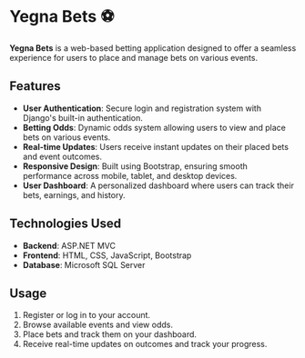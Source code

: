 # Yegna Bets ⚽

**Yegna Bets** is a web-based betting application designed to offer a seamless experience for users to place and manage bets on various events.

## Features

- **User Authentication**: Secure login and registration system with Django's built-in authentication.
- **Betting Odds**: Dynamic odds system allowing users to view and place bets on various events.
- **Real-time Updates**: Users receive instant updates on their placed bets and event outcomes.
- **Responsive Design**: Built using Bootstrap, ensuring smooth performance across mobile, tablet, and desktop devices.
- **User Dashboard**: A personalized dashboard where users can track their bets, earnings, and history.

## Technologies Used

- **Backend**: ASP.NET MVC
- **Frontend**: HTML, CSS, JavaScript, Bootstrap
- **Database**: Microsoft SQL Server

## Usage

1. Register or log in to your account.
2. Browse available events and view odds.
3. Place bets and track them on your dashboard.
4. Receive real-time updates on outcomes and track your progress.
